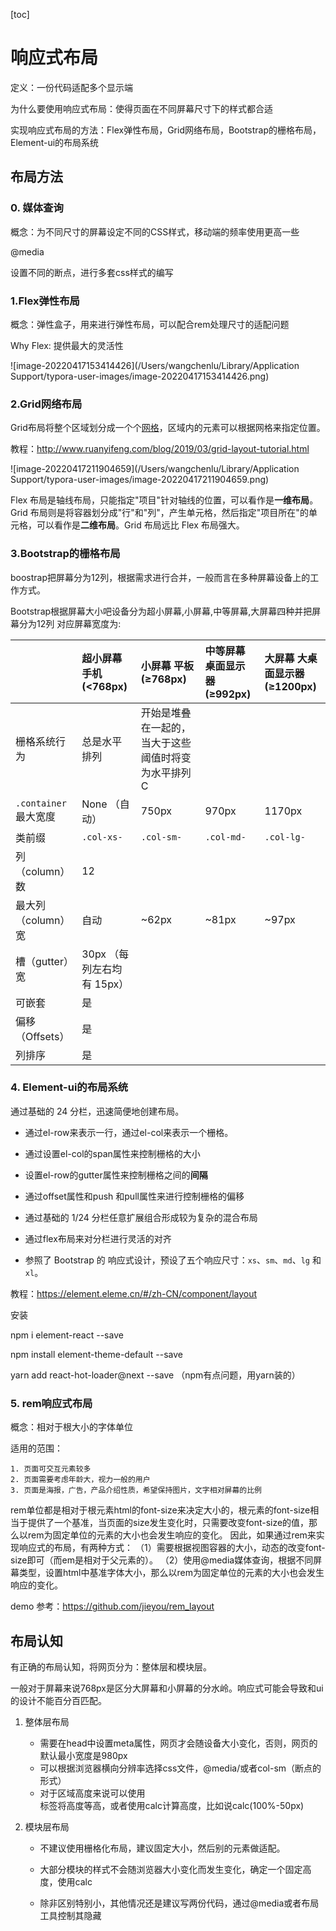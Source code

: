 [toc]

# 响应式布局

定义：一份代码适配多个显示端

为什么要使用响应式布局：使得页面在不同屏幕尺寸下的样式都合适

实现响应式布局的方法：Flex弹性布局，Grid网络布局，Bootstrap的栅格布局，Element-ui的布局系统

## 布局方法

### 0. 媒体查询

概念：为不同尺寸的屏幕设定不同的CSS样式，移动端的频率使用更高一些

@media

设置不同的断点，进行多套css样式的编写

### 1.Flex弹性布局

概念：弹性盒子，用来进行弹性布局，可以配合rem处理尺寸的适配问题

Why Flex: 提供最大的灵活性

![image-20220417153414426](/Users/wangchenlu/Library/Application Support/typora-user-images/image-20220417153414426.png)

### 2.Grid网络布局

Grid布局将整个区域划分成一个个[网格](https://so.csdn.net/so/search?q=网格&spm=1001.2101.3001.7020)，区域内的元素可以根据网格来指定位置。

教程：http://www.ruanyifeng.com/blog/2019/03/grid-layout-tutorial.html

![image-20220417211904659](/Users/wangchenlu/Library/Application Support/typora-user-images/image-20220417211904659.png)

Flex 布局是轴线布局，只能指定"项目"针对轴线的位置，可以看作是**一维布局**。Grid 布局则是将容器划分成"行"和"列"，产生单元格，然后指定"项目所在"的单元格，可以看作是**二维布局**。Grid 布局远比 Flex 布局强大。

### 3.Bootstrap的栅格布局

boostrap把屏幕分为12列，根据需求进行合并，一般而言在多种屏幕设备上的工作方式。

Bootstrap根据屏幕大小吧设备分为超小屏幕,小屏幕,中等屏幕,大屏幕四种并把屏幕分为12列
对应屏幕宽度为:

|                       | 超小屏幕 手机 (<768px)     | 小屏幕 平板 (≥768px)                                | 中等屏幕 桌面显示器 (≥992px) | 大屏幕 大桌面显示器 (≥1200px) |
| :-------------------- | :------------------------- | :-------------------------------------------------- | :--------------------------- | :---------------------------- |
| 栅格系统行为          | 总是水平排列               | 开始是堆叠在一起的，当大于这些阈值时将变为水平排列C |                              |                               |
| `.container` 最大宽度 | None （自动）              | 750px                                               | 970px                        | 1170px                        |
| 类前缀                | `.col-xs-`                 | `.col-sm-`                                          | `.col-md-`                   | `.col-lg-`                    |
| 列（column）数        | 12                         |                                                     |                              |                               |
| 最大列（column）宽    | 自动                       | ~62px                                               | ~81px                        | ~97px                         |
| 槽（gutter）宽        | 30px （每列左右均有 15px） |                                                     |                              |                               |
| 可嵌套                | 是                         |                                                     |                              |                               |
| 偏移（Offsets）       | 是                         |                                                     |                              |                               |
| 列排序                | 是                         |                                                     |                              |                               |

### 4. Element-ui的布局系统

通过基础的 24 分栏，迅速简便地创建布局。

* 通过el-row来表示一行，通过el-col来表示一个栅格。

* 通过设置el-col的span属性来控制栅格的大小

* 设置el-row的gutter属性来控制栅格之间的**间隔**

* 通过offset属性和push 和pull属性来进行控制栅格的偏移

* 通过基础的 1/24 分栏任意扩展组合形成较为复杂的混合布局

* 通过flex布局来对分栏进行灵活的对齐

* 参照了 Bootstrap 的 响应式设计，预设了五个响应尺寸：`xs`、`sm`、`md`、`lg` 和 `xl`。

  

教程：https://element.eleme.cn/#/zh-CN/component/layout

安装

npm i element-react --save

npm install element-theme-default --save 

yarn add react-hot-loader@next --save （npm有点问题，用yarn装的）

### 5.  rem响应式布局

概念：相对于根大小的字体单位

适用的范围：

	1. 页面可交互元素较多
	2. 页面需要考虑年龄大，视力一般的用户
	3. 页面是海报，广告，产品介绍性质，希望保持图片，文字相对屏幕的比例

rem单位都是相对于根元素html的font-size来决定大小的，根元素的font-size相当于提供了一个基准，当页面的size发生变化时，只需要改变font-size的值，那么以rem为固定单位的元素的大小也会发生响应的变化。
因此，如果通过rem来实现响应式的布局，有两种方式：
（1）需要根据视图容器的大小，动态的改变font-size即可（而em是相对于父元素的）。
（2）使用@media媒体查询，根据不同屏幕类型，设置html中基准字体大小，那么以rem为固定单位的元素的大小也会发生响应的变化。

demo 参考：https://github.com/jieyou/rem_layout

## 布局认知

有正确的布局认知，将网页分为：整体层和模块层。

一般对于屏幕来说768px是区分大屏幕和小屏幕的分水岭。响应式可能会导致和ui的设计不能百分百匹配。

1. 整体层布局
   * 需要在head中设置meta属性，网页才会随设备大小变化，否则，网页的默认最小宽度是980px
   * 可以根据浏览器横向分辨率选择css文件，@media/或者col-sm（断点的形式）
   * 对于区域高度来说可以使用<aside>标签将高度等高，或者使用calc计算高度，比如说calc(100%-50px)

2. 模块层布局

   * 不建议使用栅格化布局，建议固定大小，然后别的元素做适配。

   * 大部分模块的样式不会随浏览器大小变化而发生变化，确定一个固定高度，使用calc

   * 除非区别特别小，其他情况还是建议写两份代码，通过@media或者布局工具控制其隐藏

